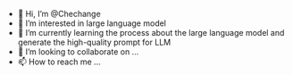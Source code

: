- 👋 Hi, I’m @Chechange
- 👀 I’m interested in large language model
- 🌱 I’m currently learning the process about the large language model and generate the high-quality prompt for LLM
- 💞️ I’m looking to collaborate on ...
- 📫 How to reach me ...

<!---
Chechange/Chechange is a ✨ special ✨ repository because its `README.md` (this file) appears on your GitHub profile.
You can click the Preview link to take a look at your changes.
--->
